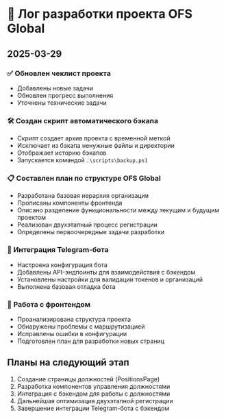 # 📝 Лог разработки проекта OFS Global

## 2025-03-29

### ✅ Обновлен чеклист проекта
- Добавлены новые задачи
- Обновлен прогресс выполнения
- Уточнены технические задачи

### 🛠️ Создан скрипт автоматического бэкапа
- Скрипт создает архив проекта с временной меткой
- Исключает из бэкапа ненужные файлы и директории
- Отображает историю бэкапов
- Запускается командой `.\scripts\backup.ps1`

### 📋 Составлен план по структуре OFS Global
- Разработана базовая иерархия организации
- Прописаны компоненты фронтенда
- Описано разделение функциональности между текущим и будущим проектом
- Реализован двухэтапный процесс регистрации
- Определены первоочередные задачи разработки

### 🔄 Интеграция Telegram-бота
- Настроена конфигурация бота
- Добавлены API-эндпоинты для взаимодействия с бэкендом
- Установлены настройки для валидации токенов и организаций
- Выполнена базовая отладка бота

### 📱 Работа с фронтендом
- Проанализирована структура проекта
- Обнаружены проблемы с маршрутизацией
- Исправлены ошибки в конфигурации
- Подготовлен план для разработки новых страниц

## Планы на следующий этап

1. Создание страницы должностей (PositionsPage)
2. Разработка компонентов управления должностями
3. Интеграция с бэкендом для работы с должностями
4. Дальнейшая оптимизация двухэтапной регистрации
5. Завершение интеграции Telegram-бота с бэкендом 